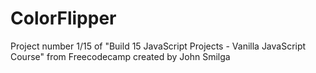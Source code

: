 # ColorFlipper

Project number 1/15 of "Build 15 JavaScript Projects - Vanilla JavaScript Course" from Freecodecamp created by John Smilga
